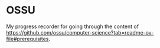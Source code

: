 # OSSU

My progress recorder for going through the content of https://github.com/ossu/computer-science?tab=readme-ov-file#prerequisites.
